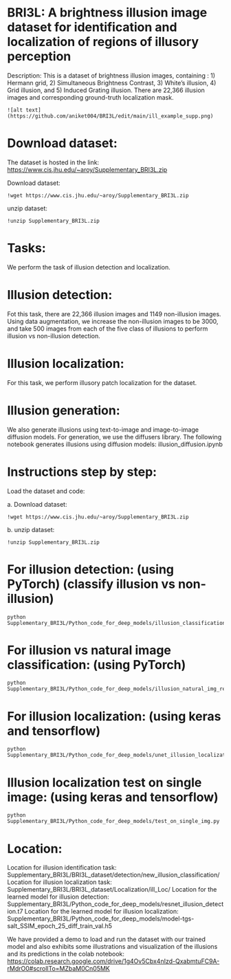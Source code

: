 # BRI3L: A brightness illusion image dataset for identification and localization of regions of illusory perception

Description: This is a dataset of brightness illusion images, containing : 1) Hermann grid, 2) Simultaneous Brightness Contrast, 3) White’s illusion, 4) Grid illusion, and 5) Induced Grating illusion. There are 22,366 illusion images and corresponding ground-truth localization mask.

```
![alt text] (https://github.com/aniket004/BRI3L/edit/main/ill_example_supp.png)
```

# Download dataset:

The dataset is hosted in the link: https://www.cis.jhu.edu/~aroy/Supplementary_BRI3L.zip

Download dataset:
```
!wget https://www.cis.jhu.edu/~aroy/Supplementary_BRI3L.zip
```

unzip dataset:
```
!unzip Supplementary_BRI3L.zip
```

# Tasks:

We perform the task of illusion detection and localization.

# Illusion detection: 

Fot this task, there are 22,366 illusion images and 1149 non-illusion images. Using data augmentation, we increase the non-illusion images to be 3000, and take 500 images from each of the five class of illusions to perform illusion vs non-illusion detection.

# Illusion localization: 

For this task, we perform illusory patch localization for the dataset.

# Illusion generation:

We also generate illusions using text-to-image and image-to-image diffusion models. For generation, we use the diffusers library. 
The following notebook generates illusions using diffusion models:  illusion_diffusion.ipynb


# Instructions step by step:

Load the dataset and code:

a. Download dataset:
```
!wget https://www.cis.jhu.edu/~aroy/Supplementary_BRI3L.zip
```

b. unzip dataset: 
```
!unzip Supplementary_BRI3L.zip
```

# For illusion detection: (using PyTorch) (classify illusion vs non-illusion)
```
python Supplementary_BRI3L/Python_code_for_deep_models/illusion_classification_resnet_18.py
```
# For illusion vs natural image classification: (using PyTorch) 
```
python Supplementary_BRI3L/Python_code_for_deep_models/illusion_natural_img_resnet_18.py
```
# For illusion localization: (using keras and tensorflow) 
```
python Supplementary_BRI3L/Python_code_for_deep_models/unet_illusion_localization.py
```
# Illusion localization test on single image: (using keras and tensorflow) 
```
python Supplementary_BRI3L/Python_code_for_deep_models/test_on_single_img.py
```
# Location:

Location for illusion identification task: Supplementary_BRI3L/BRI3L_dataset/detection/new_illusion_classification/
Location for illusion localization task: Supplementary_BRI3L/BRI3L_dataset/Localization/ill_Loc/
Location for the learned model for illusion detection: Supplementary_BRI3L/Python_code_for_deep_models/resnet_illusion_detection.t7
Location for the learned model for illusion localization: Supplementary_BRI3L/Python_code_for_deep_models/model-tgs-salt_SSIM_epoch_25_diff_train_val.h5

We have provided a demo to load and run the dataset with our trained model and also exhibits some illustrations and visualization of the illusions and its predictions in the colab notebook: https://colab.research.google.com/drive/1g4Ov5Cbx4nIzd-QxabmtuFC9A-rMdrO0#scrollTo=MZbaM0Cn05MK
